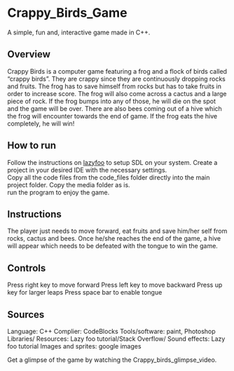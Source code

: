 # Crappy_Birds_Game
A simple, fun and, interactive game made in C++.  

## Overview

Crappy Birds is a computer game featuring a frog and a flock of birds called “crappy birds”. They are crappy since they are continuously dropping rocks and fruits. The frog has to save himself from rocks but has to take fruits in order to increase score. The frog will also come across a cactus and a large piece of rock. If the frog bumps into any of those, he will die on the spot and the game will be over. There are also bees coming out of a hive which the frog will encounter towards the end of game. If the frog eats the hive completely, he will win!

## How to run
Follow the instructions on [lazyfoo](http://www.lazyfoo.net/tutorials/SDL/01_hello_SDL/index.php) to setup SDL on your system.
Create a project in your desired IDE with the necessary settings.     
Copy all the code files from the code_files folder directly into the main project folder. Copy the media folder as is.   
run the program to enjoy the game.  
 
## Instructions

The player just needs to move forward, eat fruits and save him/her self from rocks, cactus and bees. Once he/she reaches the end of the game, a hive will appear which needs to be defeated with the tongue to win the game.

## Controls

Press right key to move forward
Press left key to move backward
Press up key for larger leaps
Press space bar to enable tongue

## Sources

Language: C++
Complier: CodeBlocks
Tools/software: paint, Photoshop
Libraries/ Resources: Lazy foo tutorial/Stack Overflow/
Sound effects: Lazy foo tutorial
Images and sprites: google images

Get a glimpse of the game by watching the Crappy_birds_glimpse_video.








